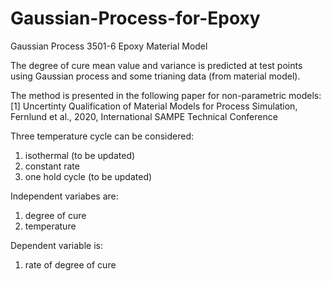 # Gaussian-Process-for-Epoxy
Gaussian Process 3501-6 Epoxy Material Model

The degree of cure mean value and variance is predicted at test points using Gaussian process and some trianing data (from material model).


The method is presented in the following paper for non-parametric models:
  [1] Uncertinty Qualification of Material Models for Process Simulation, Fernlund et al., 2020, International SAMPE Technical Conference

Three temperature cycle can be considered: 
  
1. isothermal (to be updated)
2. constant rate 
3. one hold cycle (to be updated)

Independent variabes are: 

1. degree of cure
2. temperature

Dependent variable is:
1. rate of degree of cure
